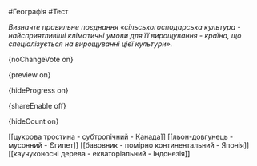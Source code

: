 #Географія #Тест

*Визначте правильне поєднання «сільськогосподарська культура - найсприятливіші кліматичні умови для її вирощування - країна, що спеціалізується на вирощуванні цієї культури».*

{noChangeVote on}

{preview on}

{hideProgress on}

{shareEnable off}

{hideCount on}

[[цукрова тростина - субтропічний - Канада]]
[[льон-довгунець - мусонний - Єгипет]]
[[бавовник - помірно континентальний - Японія]]
[[каучуконосні дерева - екваторіальний - Індонезія]]

